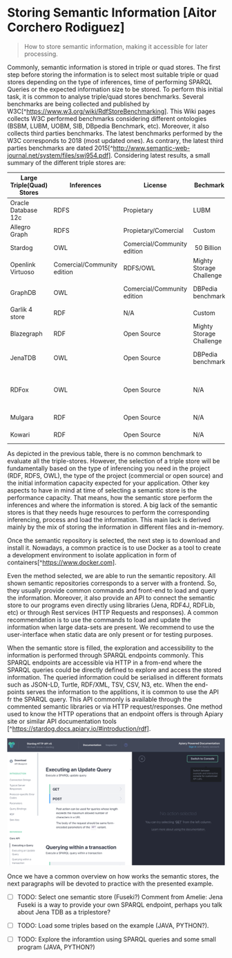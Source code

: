 # Storing Semantic Information [Aitor Corchero Rodiguez]
> How to store semantic information, making it accessible for later processing.

Commonly, semantic information is stored in triple or quad stores. The first step before storing the information is to select most suitable triple or quad stores depending on the type of inferences, time of performing SPARQL Queries or the expected  information size to be stored. To perform this initial task, it is common to analyse triple/quad stores benchmarks. Several benchmarks are being collected and published by W3C[^https://www.w3.org/wiki/RdfStoreBenchmarking]. This Wiki pages collects W3C performed benchmarks considering different ontologies (BSBM, LUBM, UOBM, SIB, DBpedia Benchmark, etc). Moreover, it also collects third parties benchmarks. The latest benchmarks performed by the W3C corresponds to 2018 (most updated ones). As contrary, the latest third parties benchmarks are dated 2015[^http://www.semantic-web-journal.net/system/files/swj954.pdf]. Considering latest results, a small summary of the different triple stores are: 

| Large Triple(Quad) Stores | Inferences | License | Bechmark |Max. Triples| SPARQL Query Performance |
|----|----|----|----|----|----|
| Oracle Database 12c | RDFS | Propietary | LUBM | 1.08 Trillion | 4.18 Billion (2.53h) |
| Allegro Graph| RDFS | Propietary/Comercial |Custom | 1 Trillion | N/A |
| Stardog | OWL | Comercial/Community edition | 50 Billion | N/A |
| Openlink Virtuoso |Comercial/Community edition| RDFS/OWL | Mighty Storage Challenge |36.9 Billion | 15000 operations (95.50ms) |
|GraphDB| OWL |Comercial/Community edition| DBPedia benchmark |17 Billion | 53000 operation (1h) |
| Garlik 4 store| RDF| N/A | Custom | 15 Billion | N/A |
|Blazegraph| RDF | Open Source |Mighty Storage Challenge | 12.7 Billion | Unable to finish|
| JenaTDB | OWL | Open Source | DBPedia benchmark | 1.7 Billion | 100Million (around 100s) |
| RDFox | OWL | Open Source | N/A | 1.6 Billion (in-memory-store) | N/A|
| Mulgara | RDF | Open Source | N/A | 500 Million | N/A|
| Kowari | RDF | Open Source | N/A | 160 Million | N/A|

As depicted in the previous table, there is no common benchmark to evaluate all the triple-stores. However, the selection of a triple store will be fundamentally based on the type of inferencing you need in the project (RDF, RDFS, OWL), the type of the project (commercial or open source) and the initial information capacity expected for your application. Other key aspects to have in mind at time of selecting a semantic store is the performance capacity. That means, how the semantic store perform the inferences and where the information is stored. A big lack of the semantic stores is that they needs huge resources to perform the corresponding inferencing, process and load the information. This main lack is derived mainly by the mix of storing the information in different files and in-memory. 

Once the semantic repository is selected, the next step is to download and install it. Nowadays, a common practice is to use Docker as a tool to create a development environment to isolate application in form of containers[^https://www.docker.com]. 

Even the method selected, we are able to run the semantic repository. All shown semantic repositories corresponds to a server with a frontend. So, they usually provide common commands and front-end to load and query the information. Moreover, it also provide an API to connect the semantic store to our programs even directly using libraries (Jena, RDF4J, RDFLib, etc) or through Rest services (HTTP Requests and responses). A common recommendation is to use the commands to load and update the information when large data-sets are present. We recommend to use the user-interface when static data are only present or for testing purposes. 

When the semantic store is filled, the exploration and accessibility to the information is performed through SPARQL endpoints commonly. This SPARQL endpoints are accessible via HTTP in a from-end where the SPARQL queries could be directly defined to explore and access the stored information. The queried information could be serialised in different formats such as JSON-LD, Turtle, RDF/XML, TSV, CSV, N3, etc. When the end-points serves the information to the applitions, it is common to use the API fr the SPARQL query. This API commonly is available through the commented semantic libraries or via HTTP request/responses. One method used to know the HTTP operations that an endpoint offers is through Apiary site or similar API documentation tools [^https://stardog.docs.apiary.io/#introduction/rdf].

![](../img/apiaryStardog.png)

Once we have a common overview on how works the semantic stores,   the next paragraphs will be devoted to practice with the presented example. 

- [ ] TODO: Select one semantic store (Fuseki?) 
  Comment from Amelie: Jena Fuseki is a way to provide your own SPARQL endpoint, perhaps you talk about Jena TDB as a triplestore?
- [ ] TODO: Load some triples based on the example (JAVA, PYTHON?). 
- [ ] TODO: Explore the inforamtion using SPARQL queries and some small program (JAVA, PYTHON?)


